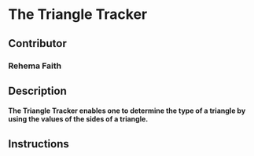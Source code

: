 # The Triangle Tracker  
## Contributor  
### Rehema Faith

## Description  
#### The Triangle Tracker enables one to determine the type of a triangle by using the values of the sides of a triangle.  
## Instructions  
